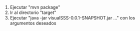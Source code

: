 1) Ejecutar "mvn package"
2) Ir al directorio "target"
3) Ejecutar "java -jar visualSSS-0.0.1-SNAPSHOT.jar ..." con los argumentos deseados
